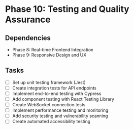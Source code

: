 # Phase 10: Testing and Quality Assurance

## Dependencies
- Phase 8: Real-time Frontend Integration
- Phase 9: Responsive Design and UX

## Tasks
- [ ] Set up unit testing framework (Jest)
- [ ] Create integration tests for API endpoints
- [ ] Implement end-to-end testing with Cypress
- [ ] Add component testing with React Testing Library
- [ ] Create WebSocket connection tests
- [ ] Implement performance testing and monitoring
- [ ] Add security testing and vulnerability scanning
- [ ] Create automated accessibility testing 